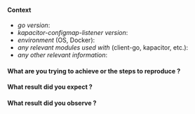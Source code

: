 #### Context

* *go version*:
* *kapacitor-configmap-listener version*:
* *environment* (OS, Docker):
* *any relevant modules used with* (client-go, kapacitor, etc.):
* *any other relevant information*:

#### What are you trying to achieve or the steps to reproduce ?

<!--- Describe your issue here, include any schemas and inputs if needed. -->

#### What result did you expect ?

#### What result did you observe ?
